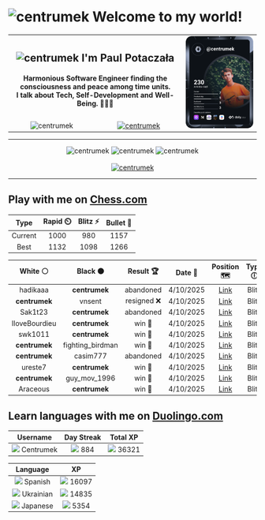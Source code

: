 <h1>
  <img
    src="https://emojis.slackmojis.com/emojis/images/1531849430/4246/blob-sunglasses.gif"
    width="30"
    alt="centrumek"
  />
  Welcome to my world!
</h1>

<table>
  <tbody>
    <tr>
      <td align="center" width="70%" colspan="2">
        <h2>
          <img
            src="https://raw.githubusercontent.com/MartinHeinz/MartinHeinz/master/wave.gif"
            width="30px"
            alt="centrumek"
          />
          I'm Paul Potaczała
        </h2>
        <h4>
          Harmonious Software Engineer finding the consciousness and peace among time units.
          <br/>
          I talk about Tech, Self-Development and Well-Being. 🌿🧘🚀
        </h4>
      </td>
      <td width="30%" rowspan="2">
        <a href="https://app.daily.dev/centrumek">
          <img
            src="./devcard.svg"
            alt="centrumek"
          />
        </a>
      </td>
    </tr>
    <tr align="center">
      <td>
        <img
          src="https://komarev.com/ghpvc/?username=centrumek&label=visitors&color=0e75b6&style=flat"
          alt="centrumek"
        >
      </td>
      <td>
        <a href="https://stackoverflow.com/users/14496012/centrumek">
          <img
            src="https://stackoverflow.com/users/flair/14496012.png?theme=dark"
            alt="centrumek"
          >
        </a>
      </td>
    </tr>
  </tbody>
</table>

---
<div align="center">
  <img 
    src="https://github-readme-stats.vercel.app/api?username=centrumek&show_icons=true&count_private=true&theme=dark&hide_border=true&hide=issues,contribs&bg_color=00000000"
    alt="centrumek"
  />
  <img
    src="https://github-readme-stats.vercel.app/api/top-langs/?username=centrumek&layout=compact&hide_border=true&theme=dark&bg_color=00000000&langs_count=6&exclude_repo=air-statistic-app"
    alt="centrumek"
  />
  <img 
    src="https://github-readme-streak-stats.herokuapp.com?user=centrumek&theme=dark&hide_border=true&background=FFFFFF00"
    alt="centrumek"
  />
  <br/>
  <br/>
  <a href="https://www.buymeacoffee.com/centrumek">
    <img
      src="https://cdn.buymeacoffee.com/buttons/v2/default-orange.png"
      height="50"
      width="210"
      alt="centrumek"
    />
  </a>
</div>

---

## Play with me on [Chess.com](https://www.chess.com/member/centrumek)

<div align="center">
<!--START_SECTION:chessStats-->
<!-- Automatically generated with https://github.com/Balastrong/chess-stats-action -->

| Type | Rapid ⏲️ | Blitz ⚡ | Bullet 🔫 |
|:---:|:---:|:---:|:---:|
| Current | 1000 | 980 | 1157 |
| Best | 1132 | 1098 | 1266 |

| White ⚪ | Black ⚫ | Result 🏆 | Date 📅 | Position 🗺️ | Type 🕕 |
|:---:|:---:|:---:|:---:|:---:|:---:|
| hadikaaa | **centrumek** | abandoned  | 4/10/2025 | <a href="http://www.ee.unb.ca/cgi-bin/tervo/fen.pl?select=2r2r2/p3k3/2npQb2/1p2p3/4P1B1/2P3P1/PP3R1P/5RK1 b - - 5 28">Link</a> | Blitz |
| **centrumek** | vnsent | resigned ❌ | 4/10/2025 | <a href="http://www.ee.unb.ca/cgi-bin/tervo/fen.pl?select=7k/8/1pK5/8/8/8/7p/6q1 w - - 0 61">Link</a> | Blitz |
| Sak1t23 | **centrumek** | abandoned  | 4/10/2025 | <a href="http://www.ee.unb.ca/cgi-bin/tervo/fen.pl?select=1k5r/8/R2p3p/2pP1p2/p1P2P2/P1K2P1P/2P5/3R4 b - - 2 31">Link</a> | Blitz |
| IloveBourdieu | **centrumek** | win 🥇 | 4/10/2025 | <a href="http://www.ee.unb.ca/cgi-bin/tervo/fen.pl?select=4R3/p7/3k4/1B3p2/3r2bP/1P4K1/P7/5q2 w - - 4 50">Link</a> | Blitz |
| swk1011 | **centrumek** | win 🥇 | 4/10/2025 | <a href="http://www.ee.unb.ca/cgi-bin/tervo/fen.pl?select=2b1r2r/pp4k1/2p3p1/8/6P1/P4P2/4B1Kq/4RQ2 w - - 7 38">Link</a> | Blitz |
| **centrumek** | fighting_birdman | win 🥇 | 4/10/2025 | <a href="http://www.ee.unb.ca/cgi-bin/tervo/fen.pl?select=3R2k1/1b6/1p2p1p1/p1p1B1Np/PrP1PK2/8/6PP/8 b - - 4 31">Link</a> | Blitz |
| **centrumek** | casim777 | abandoned  | 4/10/2025 | <a href="http://www.ee.unb.ca/cgi-bin/tervo/fen.pl?select=1r6/k1p5/p7/4p1p1/P4p2/2P1nP2/6K1/3R4 w - - 0 31">Link</a> | Blitz |
| ureste7 | **centrumek** | win 🥇 | 4/10/2025 | <a href="http://www.ee.unb.ca/cgi-bin/tervo/fen.pl?select=R7/8/3p4/2bKp3/8/2k5/8/8 w - - 18 55">Link</a> | Blitz |
| **centrumek** | guy_mov_1996 | win 🥇 | 4/10/2025 | <a href="http://www.ee.unb.ca/cgi-bin/tervo/fen.pl?select=4Q1k1/5ppp/4p3/8/8/r7/3NKPPP/7r b - - 0 29">Link</a> | Blitz |
| Araceous | **centrumek** | win 🥇 | 4/10/2025 | <a href="http://www.ee.unb.ca/cgi-bin/tervo/fen.pl?select=r3k2r/pp3p2/3b1p2/2pN4/3pP2p/P2P3P/2PQ1PPq/R4RK1 w kq - 7 19">Link</a> | Blitz |

<!--END_SECTION:chessStats-->
</div>

## Learn languages with me on [Duolingo.com](https://www.duolingo.com/profile/Centrumek)

<div align="center">
<!--START_SECTION:duolingoStats-->
<!-- Automatically generated with https://github.com/centrumek/duolingo-readme-stats-->

| Username | Day Streak | Total XP |
|:---:|:---:|:---:|
| <img src="https://raw.githubusercontent.com/centrumek/duolingo-readme-stats/main/assets/duolingo.png" height="12"> Centrumek | <img src="https://raw.githubusercontent.com/centrumek/duolingo-readme-stats/main/assets/streakinactive.svg" height="12"> 884 | <img src="https://raw.githubusercontent.com/centrumek/duolingo-readme-stats/main/assets/xp.svg" height="12"> 36321 |

| Language | XP |
|:---:|:---:|
| <img src="https://raw.githubusercontent.com/centrumek/duolingo-readme-stats/main/assets/langs/spanish.svg" height="12"> Spanish | <img src="https://raw.githubusercontent.com/centrumek/duolingo-readme-stats/main/assets/xp.svg" height="12"> 16097 |
| <img src="https://raw.githubusercontent.com/centrumek/duolingo-readme-stats/main/assets/langs/ukrainian.svg" height="12"> Ukrainian | <img src="https://raw.githubusercontent.com/centrumek/duolingo-readme-stats/main/assets/xp.svg" height="12"> 14835 |
| <img src="https://raw.githubusercontent.com/centrumek/duolingo-readme-stats/main/assets/langs/japanese.svg" height="12"> Japanese | <img src="https://raw.githubusercontent.com/centrumek/duolingo-readme-stats/main/assets/xp.svg" height="12"> 5354 |

<!--END_SECTION:duolingoStats-->
</div>
<!--
**centrumek/centrumek** is a ✨ _special_ ✨ repository because its `README.md` (this file) appears on your GitHub profile.

Here are some ideas to get you started:

- 🔭 I’m currently working on ...
- 🌱 I’m currently learning ...
- 👯 I’m looking to collaborate on ...
- 🤔 I’m looking for help with ...
- 💬 Ask me about ...
- 📫 How to reach me: ...
- 😄 Pronouns: ...
- ⚡ Fun fact: ...
-->
